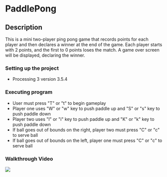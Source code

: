 # PaddlePong

## Description

This is a mini two-player ping pong game that records points for each player and then declares a winner at the end of the game. Each player starts with 2 points, and the first to 0 points loses the match. A game over screen will be displayed, declaring the winner.

### Setting up the project

* Processing 3 version 3.5.4

### Executing program

* User must press "T" or "t" to begin gameplay
* Player one uses "W" or "w" key to push paddle up and "S" or "s" key to push paddle down
* Player two uses "I" or "i" key to push paddle up and "K" or "k" key to push paddle down
* If ball goes out of bounds on the right, player two must press "C" or "c" to serve ball
* If ball goes out of bounds on the left, player one must press "C" or "c" to serve ball

### Walkthrough Video

<img src= 'http://g.recordit.co/8FIqFoIlwj.gif' />



